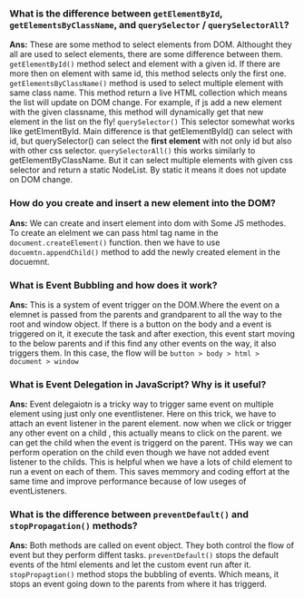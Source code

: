 ### What is the difference between `getElementById`, `getElementsByClassName`, and `querySelector` / `querySelectorAll`?

**Ans:** These are some method to select elements from DOM. Althought they all are used to select elements, there are some difference between them. 
`getElementById()` method select and element with a given id. If there are more then on element with same id, this method selects only the first one. 
`getElementsByClassName()` method is used to select multiple element with same class name. This method return a live HTML collection which means the list will update on DOM change. For example, if js add a new element with the given classname, this method will dynamically get that new element in the list on the fly!
`querySelector()` This selector somewhat works like getElmentById. Main difference is that getElementById() can select with id, but querySelector() can select the **first element** with not only id but also with other css selector. 
`querySelectorAll()` this works similarly to getElementByClassName. But it can select multiple elements with given css selector and return a static NodeList. By static it means it does not update on DOM change. 



### How do you create and insert a new element into the DOM?

**Ans:** We can create and insert element into dom with Some JS methodes.
To create an elelment we can pass html tag name in the `document.createElement()` function. 
then we have to use `docuemtn.appendChild()` method to add the newly created element in the docuemnt. 
 

### What is Event Bubbling and how does it work?
**Ans:** This is a system of event trigger on the DOM.Where the event on a elemnet is passed from the parents and grandparent to all the way to the root and window object. 
If there is a button on the body and a event is triggered on it, it execute the task and after exection, this event start moving to the below parents and if this find any other events on the way, it also triggers them.
In this case, the flow will be `button > body > html > document > window` 


### What is Event Delegation in JavaScript? Why is it useful?

**Ans:** Event delegaiotn is a tricky way to trigger same event on multiple element using just only one eventlistener. 
Here on this trick, we have to attach an event listener in the parent element. now when we click or trigger any other event on a child , this actually means to click on the parent. we can get the child when the event is triggerd  on the parent. 
THis way we can perform operation on the child even though we have not added event listener to the childs. 
This is helpful when we have a lots of child element to run a event on each of them. This saves memmory and coding effort at the same time and improve performance because of low useges of eventListeners.

### What is the difference between `preventDefault()` and `stopPropagation()` methods?
**Ans:** Both methods are called on event object. They both control the flow of event but they perform diffent tasks. 
`preventDefault()` stops the default events of the html elements and let the custom event run after it. 
`stopPropagtion()` method stops the bubbling of events. Which means, it stops an event going down to the parents from where it has triggerd.  
